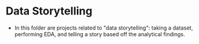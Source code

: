 # Data Storytelling
* In this folder are projects related to "data storytelling": taking a dataset, performing EDA, and telling a story based off the analytical findings. 
